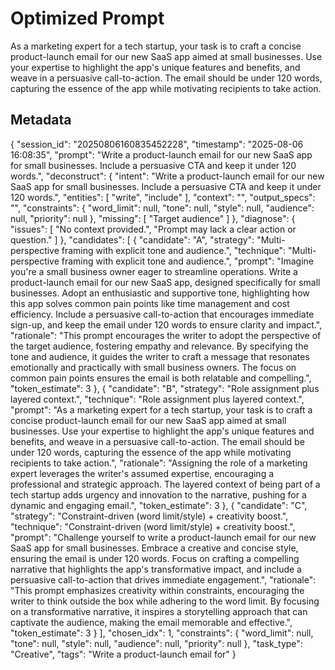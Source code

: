 # Optimized Prompt

As a marketing expert for a tech startup, your task is to craft a concise product-launch email for our new SaaS app aimed at small businesses. Use your expertise to highlight the app's unique features and benefits, and weave in a persuasive call-to-action. The email should be under 120 words, capturing the essence of the app while motivating recipients to take action.

## Metadata
{
  "session_id": "20250806160835452228",
  "timestamp": "2025-08-06 16:08:35",
  "prompt": "Write a product-launch email for our new SaaS app for small businesses. Include a persuasive CTA and keep it under 120 words.",
  "deconstruct": {
    "intent": "Write a product-launch email for our new SaaS app for small businesses. Include a persuasive CTA and keep it under 120 words.",
    "entities": [
      "write",
      "include"
    ],
    "context": "",
    "output_specs": "",
    "constraints": {
      "word_limit": null,
      "tone": null,
      "style": null,
      "audience": null,
      "priority": null
    },
    "missing": [
      "Target audience"
    ]
  },
  "diagnose": {
    "issues": [
      "No context provided.",
      "Prompt may lack a clear action or question."
    ]
  },
  "candidates": [
    {
      "candidate": "A",
      "strategy": "Multi-perspective framing with explicit tone and audience.",
      "technique": "Multi-perspective framing with explicit tone and audience.",
      "prompt": "Imagine you're a small business owner eager to streamline operations. Write a product-launch email for our new SaaS app, designed specifically for small businesses. Adopt an enthusiastic and supportive tone, highlighting how this app solves common pain points like time management and cost efficiency. Include a persuasive call-to-action that encourages immediate sign-up, and keep the email under 120 words to ensure clarity and impact.",
      "rationale": "This prompt encourages the writer to adopt the perspective of the target audience, fostering empathy and relevance. By specifying the tone and audience, it guides the writer to craft a message that resonates emotionally and practically with small business owners. The focus on common pain points ensures the email is both relatable and compelling.",
      "token_estimate": 3
    },
    {
      "candidate": "B",
      "strategy": "Role assignment plus layered context.",
      "technique": "Role assignment plus layered context.",
      "prompt": "As a marketing expert for a tech startup, your task is to craft a concise product-launch email for our new SaaS app aimed at small businesses. Use your expertise to highlight the app's unique features and benefits, and weave in a persuasive call-to-action. The email should be under 120 words, capturing the essence of the app while motivating recipients to take action.",
      "rationale": "Assigning the role of a marketing expert leverages the writer's assumed expertise, encouraging a professional and strategic approach. The layered context of being part of a tech startup adds urgency and innovation to the narrative, pushing for a dynamic and engaging email.",
      "token_estimate": 3
    },
    {
      "candidate": "C",
      "strategy": "Constraint-driven (word limit/style) + creativity boost.",
      "technique": "Constraint-driven (word limit/style) + creativity boost.",
      "prompt": "Challenge yourself to write a product-launch email for our new SaaS app for small businesses. Embrace a creative and concise style, ensuring the email is under 120 words. Focus on crafting a compelling narrative that highlights the app's transformative impact, and include a persuasive call-to-action that drives immediate engagement.",
      "rationale": "This prompt emphasizes creativity within constraints, encouraging the writer to think outside the box while adhering to the word limit. By focusing on a transformative narrative, it inspires a storytelling approach that can captivate the audience, making the email memorable and effective.",
      "token_estimate": 3
    }
  ],
  "chosen_idx": 1,
  "constraints": {
    "word_limit": null,
    "tone": null,
    "style": null,
    "audience": null,
    "priority": null
  },
  "task_type": "Creative",
  "tags": "Write a product-launch email for"
}